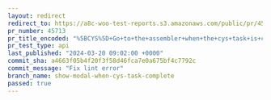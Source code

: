```yaml
---
layout: redirect
redirect_to: https://a8c-woo-test-reports.s3.amazonaws.com/public/pr/45713/api/index.html
pr_number: 45713
pr_title_encoded: "%5BCYS%5D+Go+to+the+assembler+when+the+cys+task+is+completed"
pr_test_type: api
last_published: "2024-03-20 09:02:00 +0000"
commit_sha: a4663f05b4f20f3f58d46fca7e0a675bf4c7792c
commit_message: "Fix lint error"
branch_name: show-modal-when-cys-task-complete
passed: true
---
```

